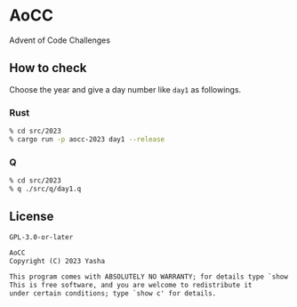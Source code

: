 # AoCC

Advent of Code Challenges


## How to check

Choose the year and give a day number like `day1` as followings.

### Rust

```zsh
% cd src/2023
% cargo run -p aocc-2023 day1 --release
```

### Q

```zsh
% cd src/2023
% q ./src/q/day1.q
```


## License

`GPL-3.0-or-later`

```txt
AoCC
Copyright (C) 2023 Yasha

This program comes with ABSOLUTELY NO WARRANTY; for details type `show w'.
This is free software, and you are welcome to redistribute it
under certain conditions; type `show c' for details.
```
